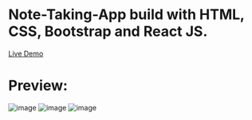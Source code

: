 # Note-Taking-App build with HTML, CSS, Bootstrap and React JS.
<a href ="https://personal-note-tracker.netlify.app/" target='_blank'>Live Demo </a>
<br>
# Preview:
![image](https://github.com/rukhillo6663/Note-App/assets/113366887/8a67b6a0-1f9a-4f08-b54f-39a6f03b0088)
![image](https://github.com/rukhillo6663/Note-App/assets/113366887/8516763b-1836-4be0-bda5-9390c5de5bdc)
![image](https://github.com/rukhillo6663/Note-App/assets/113366887/14805b56-b3b2-40f4-84ce-eea82c03f80d)





